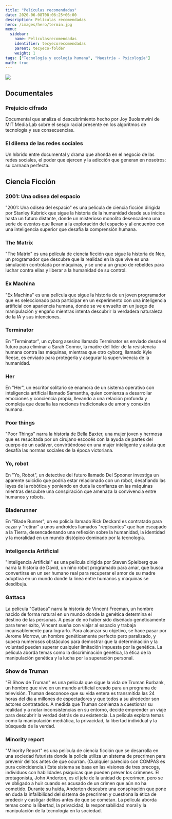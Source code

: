 ```yaml
---
title: "Películas recomendadas"
date: 2020-06-08T08:06:25+06:00
description: Películas recomendadas
hero: /images/hero/termin.jpg
menu:
  sidebar:
    name: Películasrecomendadas
    identifier: tecyecorecomendadas
    parent: tecyeco-folder
    weight: 1
tags: ["Tecnología y ecología humana", "Maestría - Psicología"]
math: true
---
```


![](/courses/hfc/_index_files/borde.jpg)

## Documentales

### Prejuicio cifrado 
Documental que analiza el descubrimiento hecho por Joy Buolamwini de MIT Media Lab sobre el sesgo racial presente en los algoritmos de tecnología y sus consecuencias.

### El dilema de las redes sociales
Un híbrido entre documental y drama que ahonda en el negocio de las redes sociales, el poder que ejercen y la adicción que generan en nosotros: su carnada perfecta.

## Ciencia Ficción

### 2001: Una odisea del espacio

"2001: Una odisea del espacio" es una película de ciencia ficción dirigida por Stanley Kubrick que sigue la historia de la humanidad desde sus inicios hasta un futuro distante, donde un misterioso monolito desencadena una serie de eventos que llevan a la exploración del espacio y al encuentro con una inteligencia superior que desafía la comprensión humana.

### The Matrix

"The Matrix" es una película de ciencia ficción que sigue la historia de Neo, un programador que descubre que la realidad en la que vive es una simulación controlada por máquinas, y se une a un grupo de rebeldes para luchar contra ellas y liberar a la humanidad de su control.


### Ex Machina
"Ex Machina" es una película que sigue la historia de un joven programador que es seleccionado para participar en un experimento con una inteligencia artificial con apariencia humana, donde se ve envuelto en un juego de manipulación y engaño mientras intenta descubrir la verdadera naturaleza de la IA y sus intenciones.

### Terminator

En "Terminator", un cyborg asesino llamado Terminator es enviado desde el futuro para eliminar a Sarah Connor, la madre del líder de la resistencia humana contra las máquinas, mientras que otro cyborg, llamado Kyle Reese, es enviado para protegerla y asegurar la supervivencia de la humanidad.


### Her
En "Her", un escritor solitario se enamora de un sistema operativo con inteligencia artificial llamado Samantha, quien comienza a desarrollar emociones y conciencia propia, llevando a una relación profunda y compleja que desafía las nociones tradicionales de amor y conexión humana.


### Poor things
"Poor Things" narra la historia de Bella Baxter, una mujer joven y hermosa que es resucitada por un cirujano escocés con la ayuda de partes del cuerpo de un cadáver, convirtiéndose en una mujer inteligente y astuta que desafía las normas sociales de la época victoriana.

### Yo, robot

En "Yo, Robot", un detective del futuro llamado Del Spooner investiga un aparente suicidio que podría estar relacionado con un robot, desafiando las leyes de la robótica y poniendo en duda la confianza en las máquinas mientras descubre una conspiración que amenaza la convivencia entre humanos y robots.

### Bladerunner

En "Blade Runner", un ex policía llamado Rick Deckard es contratado para cazar y "retirar" a unos androides llamados "replicantes" que han escapado a la Tierra, desencadenando una reflexión sobre la humanidad, la identidad y la moralidad en un mundo distópico dominado por la tecnología.

### Inteligencia Artificial 

"Inteligencia Artificial" es una película dirigida por Steven Spielberg que narra la historia de David, un niño robot programado para amar, que busca convertirse en un ser humano real para recuperar el amor de su madre adoptiva en un mundo donde la línea entre humanos y máquinas se desdibuja.

### Gattaca 

La película "Gattaca" narra la historia de Vincent Freeman, un hombre nacido de forma natural en un mundo donde la genética determina el destino de las personas. A pesar de no haber sido diseñado genéticamente para tener éxito, Vincent sueña con viajar al espacio y trabaja incansablemente para lograrlo. Para alcanzar su objetivo, se hace pasar por Jerome Morrow, un hombre genéticamente perfecto pero paralizado, y supera numerosos obstáculos para demostrar que la determinación y la voluntad pueden superar cualquier limitación impuesta por la genética. La película aborda temas como la discriminación genética, la ética de la manipulación genética y la lucha por la superación personal.


### Show de Truman

"El Show de Truman" es una película que sigue la vida de Truman Burbank, un hombre que vive en un mundo artificial creado para un programa de televisión. Truman desconoce que su vida entera es transmitida las 24 horas del día a millones de espectadores y que todos a su alrededor son actores contratados. A medida que Truman comienza a cuestionar su realidad y a notar inconsistencias en su entorno, decide emprender un viaje para descubrir la verdad detrás de su existencia. La película explora temas como la manipulación mediática, la privacidad, la libertad individual y la búsqueda de la verdad.


### Minority report

"Minority Report" es una película de ciencia ficción que se desarrolla en una sociedad futurista donde la policía utiliza un sistema de precrimen para prevenir delitos antes de que ocurran. (Cualquier parecido con COMPAS es pura coincidencia.) Este sistema se basa en las visiones de tres precogs, individuos con habilidades psíquicas que pueden prever los crímenes. El protagonista, John Anderton, es el jefe de la unidad de precrimen, pero se ve obligado a huir cuando es acusado de un crimen que aún no ha cometido. Durante su huida, Anderton descubre una conspiración que pone en duda la infalibilidad del sistema de precrimen y cuestiona la ética de predecir y castigar delitos antes de que se cometan. La película aborda temas como la libertad, la privacidad, la responsabilidad moral y la manipulación de la tecnología en la sociedad.
